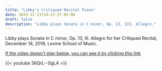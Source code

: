 ```yaml
---
title: "Libby's Critiqued Recital Piano"
date: 2019-12-21T14:37:37-05:00
draft: false
description: "Libby plays Sonata in C minor, Op. 13, III. Allegro."
---
```


Libby plays Sonata in C minor, Op. 13, III. Allegro for her Critiqued Recital, December 14, 2019, Levine School of Music.

[If the video doesn't play below, you can see it by clicking this link](https://youtu.be/56QrL--SgLA)

{{< youtube 56QrL--SgLA >}}
